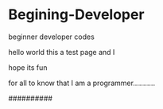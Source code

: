 
# Begining-Developer
beginner developer codes

hello world  this a test page and I

hope its fun 

for all to know that I  am  a programmer...........

   ##########


